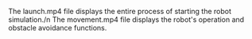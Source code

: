 The launch.mp4 file displays the entire process of starting the robot simulation./n
The movement.mp4 file displays the robot's operation and obstacle avoidance functions.

